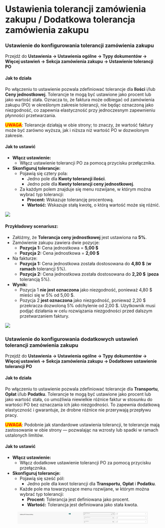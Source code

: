 # Ustawienia tolerancji zamówienia zakupu / Dodatkowa tolerancja zamówienia zakupu

### **Ustawienie do konfigurowania tolerancji zamówienia zakupu**

Przejdź do **Ustawienia → Ustawienia ogólne → Typy dokumentów → Więcej ustawień → Sekcja zamówienia zakupu → Ustawienie tolerancji PO**

#### **Jak to działa**

Po włączeniu to ustawienie pozwala zdefiniować tolerancje dla **Ilości** i/lub **Ceny jednostkowej**. Tolerancje te mogą być ustawione jako procent lub jako wartość stała. Oznacza to, że faktura może odbiegać od zamówienia zakupu (PO) w określonym zakresie tolerancji, nie będąc oznaczoną jako niezgodność, co zapewnia elastyczność przy jednoczesnym zapewnieniu płynności przetwarzania.

<mark style="color:red;">**UWAGA**</mark>: Tolerancje działają w obie strony; to znaczy, że wartość faktury może być zarówno wyższa, jak i niższa niż wartość PO w dozwolonym zakresie.

#### **Jak to ustawić**

* **Włącz ustawienie:**
  * Włącz ustawienie tolerancji PO za pomocą przycisku przełącznika.
* **Skonfiguruj tolerancje:**
  * Pojawią się cztery pola:
    * Jedno pole dla **Kwoty tolerancji ilości**.
    * Jedno pole dla **Kwoty tolerancji ceny jednostkowej**.
  * Za każdym polem znajduje się menu rozwijane, w którym można wybrać typ tolerancji:
    * **Procent:** Wskazuje tolerancję procentową.
    * **Wartość:** Wskazuje stałą kwotę, o którą wartość może się różnić.

![](https://files.gitbook.com/v0/b/gitbook-x-prod.appspot.com/o/spaces%2FT2n2w4uDCJvv7CJ5zrdk%2Fuploads%2Fs661pgIKUsLzwhxU4kes%2Fimage.png?alt=media\&token=6d152cde-14d8-4caf-bcc8-acf1a1fe497c)

#### **Przykładowy scenariusz:**

* Załóżmy, że **Tolerancja ceny jednostkowej** jest ustawiona na **5%**.
* Zamówienie zakupu zawiera dwie pozycje:
  * **Pozycja 1:** Cena jednostkowa = **5,00 $**
  * **Pozycja 2:** Cena jednostkowa = **2,00 $**
* Na fakturze:
  * **Pozycja 1:** Cena jednostkowa została dostosowana do **4,80 $** (**w ramach** tolerancji 5%).
  * **Pozycja 2:** Cena jednostkowa została dostosowana do **2,20 $** (**poza** tolerancją 5%).
* **Wynik:**
  * Pozycja 1 **nie jest oznaczona** jako niezgodność, ponieważ 4,80 $ mieści się w 5% od 5,00 $.
  * Pozycja 2 **jest oznaczona** jako niezgodność, ponieważ 2,20 $ przekracza dozwoloną 5% odchylenie od 2,00 $. Użytkownik musi podjąć działania w celu rozwiązania niezgodności przed dalszym przetwarzaniem faktury.​

![](https://files.gitbook.com/v0/b/gitbook-x-prod.appspot.com/o/spaces%2FT2n2w4uDCJvv7CJ5zrdk%2Fuploads%2Fn5ki5044GfbGekHWyjhs%2Fimage.png?alt=media\&token=6e1e641b-4d6d-4236-a375-72edcfc98529)

### Ustawienie do konfigurowania dodatkowych ustawień tolerancji zamówienia zakupu

Przejdź do **Ustawienia → Ustawienia ogólne → Typy dokumentów → Więcej ustawień → Sekcja zamówienia zakupu → Dodatkowe ustawienie tolerancji PO**

#### **Jak to działa**

Po włączeniu to ustawienie pozwala zdefiniować tolerancje dla **Transportu**, **Opłat** i/lub **Podatku**. Tolerancje te mogą być ustawione jako procent lub jako wartość stała, co umożliwia niewielkie różnice faktur w stosunku do wartości PO bez oznaczania ich jako niezgodności. To zapewnia dodatkową elastyczność i gwarantuje, że drobne różnice nie przerywają przepływu pracy.

<mark style="color:red;">**UWAGA**</mark>: Podobnie jak standardowe ustawienia tolerancji, te tolerancje mają zastosowanie w obie strony — pozwalając na wzrosty lub spadki w ramach ustalonych limitów.

#### **Jak to ustawić**

* **Włącz ustawienie:**
  * Włącz dodatkowe ustawienie tolerancji PO za pomocą przycisku przełącznika.
* **Skonfiguruj tolerancje:**
  * Pojawią się sześć pól:
    * Jedno pole dla kwot tolerancji dla **Transportu**, **Opłat** i **Podatku**.
  * Każde pole ma towarzyszące menu rozwijane, w którym można wybrać typ tolerancji:
    * **Procent:** Tolerancja jest definiowana jako procent.
    * **Wartość:** Tolerancja jest definiowana jako stała kwota.

<figure><img src="../../../../../../.gitbook/assets/image (1).png" alt=""><figcaption></figcaption></figure>
